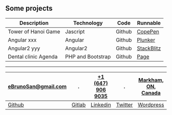 <script defer src="https://use.fontawesome.com/releases/v5.0.10/js/all.js" integrity="sha384-slN8GvtUJGnv6ca26v8EzVaR9DC58QEwsIk9q1QXdCU8Yu8ck/tL/5szYlBbqmS+" crossorigin="anonymous"></script>


## Some projects

Description | Technology | Code | Runnable
------------|------------|------|---------
Tower of Hanoi Game | Jascript | Github | [CopePen](https://codepen.io/ebrunosan/pen/NMRoZX)
Angular xxx | Angular | Github | [Plunker](https://embed.plnkr.co/uVy4H64hZBmzucoHjXM3/)
Angular2 yyy | Angular2 | Github | [StackBlitz](https://stackblitz.com/edit/angular-qijtbn)
Dental clinic Agenda | PHP and Bootstrap | Github | [Page](http://web.ebrunosan.epizy.com)

* * *

[<i class="fas fa-envelope" style="color:gray"></i> eBrunoSan@gmail.com](mailto:ebrunosan@gmail.com) | . | [<i class="fas fa-phone" style="color:gray"></i> +1 (647) 906 9035](tel:+16479069035) | . | [<i class="fas fa-map-marker-alt" style="color:gray"></i> Markham, ON, Canada](https://goo.gl/maps/fSSwMpRAKRx)
-------|--------|------|------|-----
[<i class="fab fa-github" style="color:gray"></i> Github](https://github.com/ebrunosan) | [<i class="fab fa-gitlab" style="color:gray"></i> Gitlab](https://gitlab.com/ebrunosan) | [<i class="fab fa-linkedin" style="color:gray"></i> Linkedin](https://www.linkedin.com/in/ebrunosan) | [<i class="fab fa-twitter" style="color:gray"></i> Twitter](https://twitter.com/ebrunosan) | [<i class="fab fa-wordpress" style="color:gray"></i> Wordpress](https://ebrunosan.wordpress.com/)
